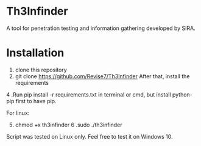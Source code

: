 # Th3Infinder
A tool for penetration testing and information gathering developed by SIRA.

# Installation
1. clone this repository
2. git clone https://github.com/Revise7/Th3Infinder
After that, install the requirements

4 .Run pip install -r requirements.txt in terminal or cmd, but install python-pip first to have pip.

For linux:

5. chmod +x th3infinder
6 .sudo ./th3infinder

Script was tested on Linux only. Feel free to test it on Windows 10.
